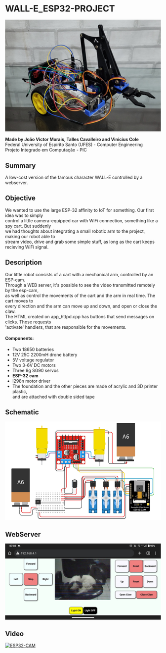 # WALL-E_ESP32-PROJECT
<div align="center">
<img src="https://github.com/jvmoraiscb/WALL-E-ESP32/blob/main/images/WALL-E-ESP32.jpg"/>
</div>
<div>
<p><b>Made by João Victor Morais, Talles Cavalleiro and Vinicius Cole</b>
<br>Federal University of Espírito Santo (UFES) - Computer Engineering
<br>Projeto Integrado em Computação - PIC</p>
</div>

## Summary


A low-cost version of the famous character WALL-E controlled by a webserver.

## Objective

We wanted to use the large ESP-32 affinity to IoT for something. Our first idea was to simply  
control a little camera-equipped car with WiFi connection, something like a spy cart. But suddenly  
we had thoughts about integrating a small robotic arm to the project, making our robot able to  
stream video, drive and grab some simple stuff, as long as the cart keeps recieving WiFi signal.

## Description 

Our little robot consists of a cart with a mechanical arm, controlled by an ESP-cam.  
Through a WEB server, it's possible to see the video transmitted remotely by the esp-cam,  
as well as control the movements of the cart and the arm in real time. The cart moves to  
every direction and the arm can move up and down, and open or close the claw.  
The HTML created on app_httpd.cpp has buttons that send messages on clicks. Those requests  
'activate' handlers, that are responsible for the movements.

#### Components:
- Two 18650 batteries
- 12V 25C 2200mH drone battery
- 5V voltage regulator
- Two 3-6V DC motors
- Three 9g SG90 servos
- **ESP-32 cam**
- l298n motor driver
- The foundation and the other pieces are made of acrylic and 3D printer plastic,  
and are attached with double sided tape

## Schematic
<div align="center">
<img src="https://github.com/jvmoraiscb/WALL-E-ESP32/blob/main/images/electrical-schematic.png"/>
</div>

## WebServer
<img src="https://github.com/jvmoraiscb/WALL-E-ESP32/blob/main/images/web-server.jpg"/>
</div>
<div>

## Video
[![ESP32-CAM](https://img.youtube.com/vi/jAPvVoAAZ08/0.jpg)](https://www.youtube.com/watch?v=jAPvVoAAZ08)
